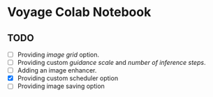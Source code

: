 # Voyage Colab Notebook

## TODO

- [ ] Providing _image grid_ option.
- [ ] Providing custom _guidance scale_ and _number of inference steps_.
- [ ] Adding an image enhancer. 
- [x] Providing custom scheduler option
- [ ] Providing image saving option